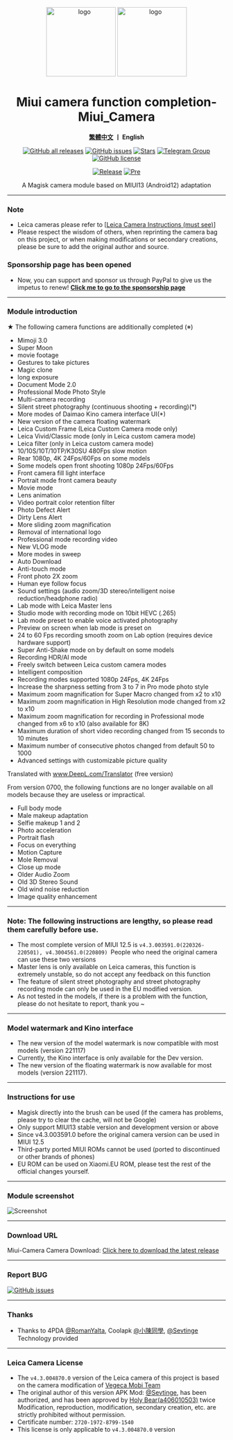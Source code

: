 <div align="center">
   <img width="160" src="https://i.imgur.com/wz2b85J.png" alt="logo">
   <img width="160" src="https://i.imgur.com/jm0M0rG.png" alt="logo">
   <h1>Miui camera function completion-Miui_Camera</h1>
   <p>
       <b><a href="https://github.com/a406010503/Miui_Camera/blob/main/README.md">繁體中文</a>  丨 English</b>
   </p>
   <a href="https://github.com/a406010503/Miui_Camera/releases"><img alt="GitHub all releases" src="https://img.shields.io/github/downloads/a406010503/Miui_Camera/total?label=Downloads"></a>
   <a href="https://github.com/a406010503/Miui_Camera/issues"><img alt="GitHub issues" src="https://img.shields.io/github/issues/a406010503/Miui_Camera"></a>
   <a href="https://github.com/a406010503/Miui_Camera/"><img alt="Stars" src="https://img.shields.io/github/stars/a406010503/Miui_Camera?label=stars"></a>
   <a href="https://t.me/HolyBearHome"><img alt="Telegram Group" src="https://img.shields.io/badge/聖小熊の小屋-Telegram-blue.svg?logo=telegram"></a>
   <a href="https://github.com/a406010503/Miui_Camera/blob/main/LICENSE"><img alt="GitHub license" src="https://img.shields.io/github/license/a406010503/Miui_Camera"></a><p>
      <a href="https://github.com/a406010503/Miui_Camera/releases/latest"><img alt="Release" src="https://img.shields.io/github/v/release/a406010503/Miui_Camera?label=release"></a>
   <a href="https://github.com/a406010503/Miui_Camera/releases/"><img alt="Pre" src="https://img.shields.io/github/v/tag/a406010503/Miui_Camera?color=orange&include_prereleases&label=Pre-release"></a>
   <p>A Magisk camera module based on MIUI13 (Android12) adaptation</p>
</div>

---

### Note
- Leica cameras please refer to [[Leica Camera Instructions (must see)](https://github.com/a406010503/Miui_Camera/blob/main/Leica_en.md)]
- Please respect the wisdom of others, when reprinting the camera bag on this project, or when making modifications or secondary creations, please be sure to add the original author and source.

### Sponsorship page has been opened
- Now, you can support and sponsor us through PayPal to give us the impetus to renew!
**[Click me to go to the sponsorship page](https://paypal.me/holybear0610)**

---

### Module introduction
★ The following camera functions are additionally completed (※)
- Mimoji 3.0
- Super Moon
- movie footage
- Gestures to take pictures
- Magic clone
- long exposure
- Document Mode 2.0
- Professional Mode Photo Style
- Multi-camera recording
- Silent street photography (continuous shooting + recording)(*)
- More modes of Daimao Kino camera interface UI(*)
- New version of the camera floating watermark
- Leica Custom Frame (Leica Custom Camera mode only)
- Leica Vivid/Classic mode (only in Leica custom camera mode)
- Leica filter (only in Leica custom camera mode)
- 10/10S/10T/10TP/K30SU 480Fps slow motion
- Rear 1080p, 4K 24Fps/60Fps on some models
- Some models open front shooting 1080p 24Fps/60Fps
- Front camera fill light interface
- Portrait mode front camera beauty
- Movie mode
- Lens animation
- Video portrait color retention filter
- Photo Defect Alert
- Dirty Lens Alert
- More sliding zoom magnification
- Removal of international logo
- Professional mode recording video
- New VLOG mode
- More modes in sweep
- Auto Download
- Anti-touch mode
- Front photo 2X zoom
- Human eye follow focus
- Sound settings (audio zoom/3D stereo/intelligent noise reduction/headphone radio)
- Lab mode with Leica Master lens
- Studio mode with recording mode on 10bit HEVC (.265)
- Lab mode preset to enable voice activated photography
- Preview on screen when lab mode is preset on
- 24 to 60 Fps recording smooth zoom on Lab option (requires device hardware support)
- Super Anti-Shake mode on by default on some models
- Recording HDR/AI mode
- Freely switch between Leica custom camera modes
- Intelligent composition
- Recording modes supported 1080p 24Fps, 4K 24Fps
- Increase the sharpness setting from 3 to 7 in Pro mode photo style
- Maximum zoom magnification for Super Macro changed from x2 to x10
- Maximum zoom magnification in High Resolution mode changed from x2 to x10
- Maximum zoom magnification for recording in Professional mode changed from x6 to x10 (also available for 8K)
- Maximum duration of short video recording changed from 15 seconds to 10 minutes
- Maximum number of consecutive photos changed from default 50 to 1000
- Advanced settings with customizable picture quality

Translated with www.DeepL.com/Translator (free version)

From version 0700, the following functions are no longer available on all models because they are useless or impractical.

- Full body mode
- Male makeup adaptation
- Selfie makeup 1 and 2
- Photo acceleration
- Portrait flash
- Focus on everything
- Motion Capture
- Mole Removal
- Close up mode
- Older Audio Zoom
- Old 3D Stereo Sound
- Old wind noise reduction
- Image quality enhancement

---

### Note: The following instructions are lengthy, so please read them carefully before use.
- The most complete version of MIUI 12.5 is `v4.3.003591.0(220326-220501), v4.3004561.0(220809) `People who need the original camera can use these two versions
- Master lens is only available on Leica cameras, this function is extremely unstable, so do not accept any feedback on this function
- The feature of silent street photography and street photography recording mode can only be used in the EU modified version.
- As not tested in the models, if there is a problem with the function, please do not hesitate to report, thank you ~

---

### Model watermark and Kino interface
- The new version of the model watermark is now compatible with most models (version 221117)
- Currently, the Kino interface is only available for the Dev version.
- The new version of the floating watermark is now available for most models (version 221117).

---

### Instructions for use
- Magisk directly into the brush can be used (if the camera has problems, please try to clear the cache, will not be Google)
- Only support MIUI13 stable version and development version or above
- Since v4.3.003591.0 before the original camera version can be used in MIUI 12.5
- Third-party ported MIUI ROMs cannot be used (ported to discontinued or other brands of phones)
- EU ROM can be used on Xiaomi.EU ROM, please test the rest of the official changes yourself.

---

### Module screenshot
![Screenshot](https://i.imgur.com/yx2fdcg.png)

---

### Download URL

Miui-Camera Camera Download: [Click here to download the latest release](https://github.com/a406010503/Miui_Camera/releases)

---

### Report BUG

  <a href="https://github.com/a406010503/Miui_Camera/issues"><img alt="GitHub issues" src="https://img.shields.io/github/issues/a406010503/Miui_Camera"> </a>

---

### Thanks
- Thanks to 4PDA [@RomanYalta](https://4pda.to/forum/index.php?showuser=513933), Coolapk [@小陳同學](http://www.coolapk.com/u/1388927), [@Sevtinge](https://github.com/Sevtinge) Technology provided

---

### Leica Camera License
- The `v4.3.004870.0` version of the Leica camera of this project is based on the camera modification of [Vegeca Mobi Team](http://sevtinge.wecrane.club/miuicam_mod/4870.html)
- The original author of this version APK Mod: [@Sevtinge](https://github.com/Sevtinge), has been authorized, and has been approved by [Holy Bear(a406010503)](https://github.com/a406010503) twice Modification, reproduction, modification, secondary creation, etc. are strictly prohibited without permission.
- Certificate number: `2720-1972-8799-1540`
- This license is only applicable to `v4.3.004870.0` version
